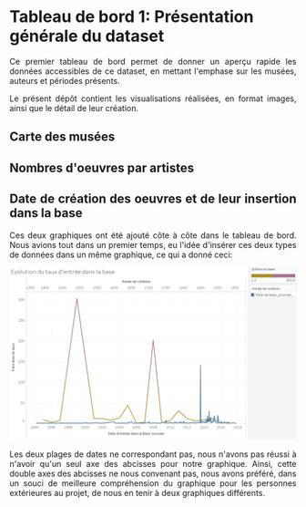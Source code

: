 # Tableau de bord 1: Présentation générale du dataset

<div align="justify">

Ce premier tableau de bord permet de donner un aperçu rapide les données accessibles de ce dataset, en mettant l'emphase sur les musées, auteurs et périodes présents.

Le présent dépôt contient les visualisations réalisées, en format images, ainsi que le détail de leur création.
## Carte des musées

## Nombres d'oeuvres par artistes 

## Date de création des oeuvres et de leur insertion dans la base

Ces deux graphiques ont été ajouté côte à côte dans le tableau de bord. Nous avions tout dans un premier temps, eu l'idée d'insérer ces deux types de données dans un même graphique, ce qui a donné ceci:
<p align="center">
<img src="/images/double_graphique_creation_insertion.png" width="700"/>
</p>
Les deux plages de dates ne correspondant pas, nous n'avons pas réussi à n'avoir qu'un seul axe des abcisses pour notre graphique. Ainsi, cette double axes des abcisses ne nous convenant pas, nous avons préféré, dans un souci de meilleure compréhension du graphique pour les personnes extérieures au projet, de nous en tenir à deux graphiques différents.

</div>

